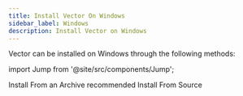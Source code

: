 ```yaml
---
title: Install Vector On Windows
sidebar_label: Windows
description: Install Vector on Windows
---
```


Vector can be installed on Windows through the following methods:

import Jump from '@site/src/components/Jump';

<Jump to="/docs/setup/installation/manual/from-archives?os=windows_x86_64">
  <i className="feather icon-terminal"></i> Install From an Archive <span class="badge badge--primary">recommended</span>
</Jump>
<Jump to="/docs/setup/installation/manual/from-source">
  <i className="feather icon-terminal"></i> Install From Source
</Jump>



